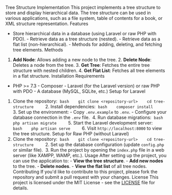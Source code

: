 Tree Structure Implementation
This project implements a tree structure to store and display hierarchical data. The tree structure can be used in various applications, such as a file system, table of contents for a book, or XML structure representation.
Features
- Store hierarchical data in a database (using Laravel or raw PHP with PDO). - Retrieve data as a tree structure (nested). - Retrieve data as a flat list (non-hierarchical). - Methods for adding, deleting, and fetching tree elements.
Methods
1. **Add Node**: Allows adding a new node to the tree. 2. **Delete Node**: Deletes a node from the tree. 3. **Get Tree**: Fetches the entire tree structure with nested children. 4. **Get Flat List**: Fetches all tree elements in a flat structure.
Installation
Requirements
- PHP >= 7.3 - Composer - Laravel (for the Laravel version) or raw PHP with PDO - A database (MySQL, SQLite, etc.)
Setup for Laravel
1. Clone the repository:    ```bash    git clone <repository-url>    cd tree-structure    ```  2. Install dependencies:    ```bash    composer install    ```  3. Set up the environment: - Copy `.env.example` to `.env`. - Configure your database connection in the `.env` file.  4. Run database migrations:    ```bash    php artisan migrate    ```  5. Start the Laravel development server:    ```bash    php artisan serve    ```  6. Visit `http://localhost:8000` to view the tree structure.
Setup for Raw PHP (without Laravel)
1. Clone the repository:    ```bash    git clone <repository-url>    cd tree-structure    ```  2. Set up the database configuration (update `config.php` or similar file).  3. Run the project by opening the `index.php` file in a web server (like XAMPP, WAMP, etc.).
Usage
After setting up the project, you can use the application to: - **View the tree structure**. - **Add new nodes** to the tree. - **Delete nodes**. - **View the flat list** of all tree nodes.
Contributing
If you'd like to contribute to this project, please fork the repository and submit a pull request with your changes.
License
This project is licensed under the MIT License - see the [LICENSE](LICENSE) file for details.
